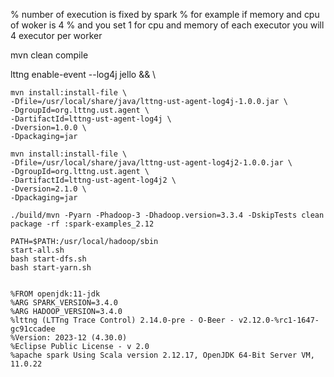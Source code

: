 % number of execution is fixed by spark
% for example if memory and cpu of woker is 4
% and you set 1 for cpu and memory of each executor you will 4 executor per worker

mvn clean compile

lttng enable-event --log4j jello && \

```
mvn install:install-file \
-Dfile=/usr/local/share/java/lttng-ust-agent-log4j-1.0.0.jar \
-DgroupId=org.lttng.ust.agent \
-DartifactId=lttng-ust-agent-log4j \
-Dversion=1.0.0 \
-Dpackaging=jar

mvn install:install-file \
-Dfile=/usr/local/share/java/lttng-ust-agent-log4j2-1.0.0.jar \
-DgroupId=org.lttng.ust.agent \
-DartifactId=lttng-ust-agent-log4j2 \
-Dversion=2.1.0 \
-Dpackaging=jar

./build/mvn -Pyarn -Phadoop-3 -Dhadoop.version=3.3.4 -DskipTests clean package -rf :spark-examples_2.12

PATH=$PATH:/usr/local/hadoop/sbin
start-all.sh
bash start-dfs.sh
bash start-yarn.sh


 ``` 


```
%FROM openjdk:11-jdk
%ARG SPARK_VERSION=3.4.0
%ARG HADOOP_VERSION=3.4.0
%lttng (LTTng Trace Control) 2.14.0-pre - O-Beer - v2.12.0-%rc1-1647-gc91ccadee
%Version: 2023-12 (4.30.0)
%Eclipse Public License - v 2.0
%apache spark Using Scala version 2.12.17, OpenJDK 64-Bit Server VM, 11.0.22
```

